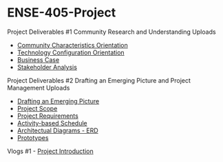 # ENSE-405-Project

Project Deliverables #1
Community Research and Understanding Uploads
- [Community Characteristics Orientation](https://github.com/kmn999/ENSE-405-Project/blob/main/P01%20-%20405%20-%20Activity%20-%20Community%20characteristics%20%20orientation.pdf)
- [Technology Configuration Orientation](https://github.com/kmn999/ENSE-405-Project/blob/main/P02%20-%20405%20-%20Activity%20-%20Technology%20configuration%20inventory.pdf)
- [Business Case](https://github.com/kmn999/ENSE-405-Project/blob/main/P03%20-%20405%20-%20Activity%20-%20Business%20Case.pdf)
- [Stakeholder Analysis](https://github.com/kmn999/ENSE-405-Project/blob/main/P04%20-%20405%20-%20Activity%20-%20Stakeholder%20Analysis.pdf)


Project Deliverables #2
Drafting an Emerging Picture and Project Management Uploads
- [Drafting an Emerging Picture](https://github.com/kmn999/ENSE-405-Project/blob/main/P05%20-%20405%20-%20Activity%20-%20Drafting%20an%20emerging%20picture.pdf)
- [Project Scope](https://github.com/kmn999/ENSE-405-Project/blob/main/P06%20-%20405%20-%20Activity%20-%20Project%20Scope%20Statement.pdf)
- [Project Requirements](https://github.com/kmn999/ENSE-405-Project/blob/main/P07%20-%20405%20-%20Activity%20-%20Project%20Requirements.pdf)
- [Activity-based Schedule](https://github.com/kmn999/ENSE-405-Project/blob/main/P08%20-%20405%20-%20Activity%20-%20Activity-Based%20Schedule.pdf)
- [Architectual Diagrams - ERD](SOLARSHARE_ERM.drawio.pdf)
- [Prototypes](ENSE405_prototyping.pdf)


Vlogs
#1 - [Project Introduction](https://youtu.be/guHlk-S1XM8)
